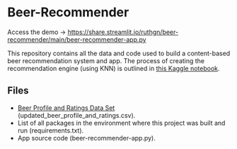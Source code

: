 # Beer-Recommender

Access the demo → https://share.streamlit.io/ruthgn/beer-recommender/main/beer-recommender-app.py

This repository contains all the data and code used to build a content-based beer recommendation system and app. The process of creating the recommendation engine (using KNN) is outlined in [this Kaggle notebook](https://www.kaggle.com/ruthgn/creating-a-beer-recommender-deployment).


Files
-----
* [Beer Profile and Ratings Data Set](https://www.kaggle.com/ruthgn/beer-score-prediction-nn-embedding-kerastuner) (updated_beer_profile_and_ratings.csv).
* List of all packages in the environment where this project was built and run (requirements.txt).
* App source code (beer-recommender-app.py).
